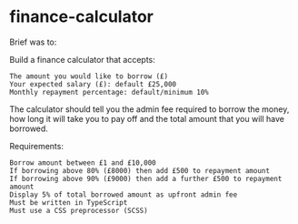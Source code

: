# finance-calculator

Brief was to:

Build a finance calculator that accepts:

    The amount you would like to borrow (£)
    Your expected salary (£): default £25,000
    Monthly repayment percentage: default/minimum 10%

The calculator should tell you the admin fee required to borrow the money, how long it will take you to pay off and the total amount that you will have borrowed.

Requirements:

    Borrow amount between £1 and £10,000
    If borrowing above 80% (£8000) then add £500 to repayment amount
    If borrowing above 90% (£9000) then add a further £500 to repayment amount
    Display 5% of total borrowed amount as upfront admin fee
    Must be written in TypeScript
    Must use a CSS preprocessor (SCSS)
